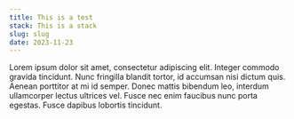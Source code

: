 ```yaml
---
title: This is a test
stack: This is a stack
slug: slug
date: 2023-11-23
---
```


Lorem ipsum dolor sit amet, consectetur adipiscing elit. Integer
commodo gravida tincidunt. Nunc fringilla blandit tortor, id
accumsan nisi dictum quis. Aenean porttitor at mi id semper. Donec
mattis bibendum leo, interdum ullamcorper lectus ultrices vel. Fusce
nec enim faucibus nunc porta egestas. Fusce dapibus lobortis
tincidunt.
